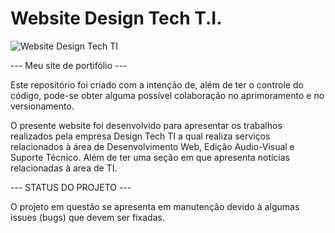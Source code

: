 # Website Design Tech T.I.

![Website Design Tech TI](images/designtechti_banner.jpg)


--- Meu site de portifólio ---

Este repositório foi criado com a intenção de, além de ter o controle do código, pode-se obter alguma possível colaboração no aprimoramento e no versionamento.

O presente website foi desenvolvido para apresentar os trabalhos realizados pela empresa Design Tech TI a qual realiza serviços relacionados à área de Desenvolvimento Web, Edição Audio-Visual e Suporte Técnico. Além de ter uma seção em que apresenta notícias relacionadas à area de TI.

--- STATUS DO PROJETO ---

O projeto em questão se apresenta em manutenção devido à algumas issues (bugs) que devem ser fixadas.